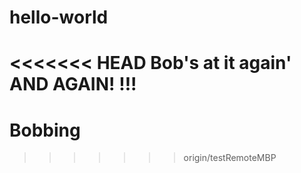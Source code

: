 # hello-world
<<<<<<< HEAD
Bob's at it again'
AND AGAIN! !!!
=======
# Bobbing
>>>>>>> origin/testRemoteMBP
